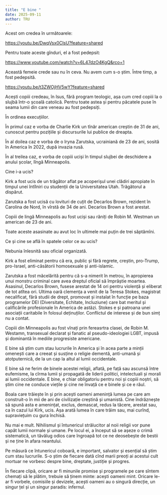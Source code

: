 ```yaml
---
title: "E bine "
date: 2025-09-11
author: TRU
---
```

Acest om credea în următoarele:



https://youtu.be/DwqVsx0ClsU?feature=shared



Pentru toate aceste gînduri, el a fost pedepsit:



https://www.youtube.com/watch?v=6L47dzO4KgQ&rco=1



Această femeie crede sau nu în ceva. Nu avem cum s-o știm. Între timp, a fost pedepsită.



 https://youtu.be/t3ZWOjHV5wY?feature=shared

Acești copiii credeau, în Isus, fără program teologic, așa cum cred copiii la o slujbă într-o școală catolică. Pentru toate astea și pentru păcatele puse în seama lumii din care veneau au fost pedepsiți.  

În ordinea execuțiilor.

În primul caz e vorba de Charlie Kirk un tînăr american creștin de 31 de ani, cunoscut pentru pozițiile și discursurile lui publice de dreapta. 

În al doilea caz e vorba de o Iryna Zarutska, ucrainiană de 23 de ani, sosită în America în 2022, după invazia rusă. 

În al treilea caz, e vorba de copiii uciși în timpul slujbei de deschidere a anului școlar, lîngă Minneapolis.  

Cine i-a ucis?

Kirk a fost ucis de un trăgător aflat pe acoperișul unei clădiri apropiate în timpul unei întîlniri cu studenții de la Universitatea Utah. Trăgătorul a dispărut.

Zarutska a fost ucisă cu lovituri de cuțit de Decarlos Brown, rezident în Carolina de Nord, în vîrstă de 34 de ani. Decarlos Brown a fost arestat.

Copiii de lingă Minneapolis au fost uciși sau răniți de Robin M. Westman un american de 23 de ani. 

Toate aceste asasinate au avut loc în ultimele mai puțin de trei săptămîni.

Ce și cine se află în spatele celor ce au ucis?

Nebunia înlesnită sau oficial organizată.

Kirk a fost eliminat pentru că era, public și fără regrete, creștin, pro-Trump, pro-Israel, anti-căsătorii homosexuale și anti-islamic.

Zarutska a fost măcelărită pentru că s-a nimerit în metrou, în apropierea unui monstru criminal care avea dreptul oficial să împrăștie moartea. Asasinul, Decarlos Brown, fusese arestat de 14 ori pentru violență și eliberat de tot atîtea ori. Ultima oară clemența a venit de la Teresa Stokes, magistrat necalificat, fără studii de drept, promovat și instalat în funcție pe baza programelor DEI (Diversitate, Echitate, Incluziune) care bat meritul și calificările profesionale în America de astăzi. Stokes e și patroana unei asociații caritabile în folosul deținuților. Conflictul de interese și de bun simț nu a contat.

Copiii din Minneapolis au fost vînați prin fereasrtra clasei, de Robin M. Westamn, transexual declarat și fanatic al pseudo-ideologiei LGBT, impusă și dominantă în mediile progresiste americane.

E bine să știm cum stau lucrurile în America și în acea parte a minții omenești care a creeat și susține o religie dementă, anti-umană și atotputernică, de la un cap la altul al lumii occidentale.

E bine să ne ferim de binele acestei religii, aflată, pe față sau ascunsă între eufemisme, la cîrma lumii și propagată de liderii politici, intelectuali și morali ai lumii occidentale. E bine, e chiar obligatoriu pentru noi și copiii noștri, să știm cine ne conduce viețile și cine ne învață ce e binele și ce e răul.

Boala care trăiește în și prin acești oameni amenință lumea pe care am construit-o în mii de ani de civilizație creștină și umanistă. Cine îndrăznește să spună asta e amenințat, exclus, demascat, redus la tăcere, arestat sau, ca în cazul lui Kirk, ucis. Așa arată lumea în care trăim sau, mai curînd, supraviețuim cu gura închisă.

Nu mai e mult. Nihilismul și întunericul strălucitor al noii religii vor pune capăt lumii normale și umane. Pe locul ei, a început să se așeze o crimă sistematică, un tăvălug odios care îngroapă tot ce ne deosebește de bestii și ne ține în afara neantului.

Pe măsură ce întunericul coboară, e important, salvator și esențial să știm cum stau lucrurile. S-o știm de fiecare dată cînd marii preoți ai acestui cult mortuar ne vorbesc despre bine, dreptate, justiție și progres.

În fiecare clipă, oricare ar fi minunile promise și programele pe care sîntem chemați să le plătim, trebuie să ținem minte: acești oameni mint. Oricare le-ar fi vorbele, comisiile și devizele, acești oameni au o singură direcție, un singur țel și un singur paradis: infernul.
